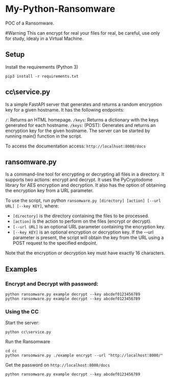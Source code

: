 # My-Python-Ransomware
POC of a Ransomware.

#Warning
This can encrypt for real your files for real, be careful, use only for study, idealy in a Virtual Machine.

## Setup
Install the requirements (Python 3)
```
pip3 install -r requirements.txt
```

## cc\service.py 
Is a simple FastAPI server that generates and returns a random encryption key for a given hostname. 
It has the following endpoints:

`/`: Returns an HTML homepage.
`/keys`: Returns a dictionary with the keys generated for each hostname.
`/keys`: (POST): Generates and returns an encryption key for the given hostname.
The server can be started by running main() function in the script.

To access the documentation access: `http://localhsot:8000/docs`

## ransomware.py
Is a command-line tool for encrypting or decrypting all files in a directory. 
It supports two actions: encrypt and decrypt. 
It uses the PyCryptodome library for AES encryption and decryption. 
It also has the option of obtaining the encryption key from a URL parameter.

To use the script, run python `ransomware.py [directory] [action] [--url URL] [--key KEY]`, where:
- `[directory]` is the directory containing the files to be processed.
- `[action]` is the action to perform on the files (encrypt or decrypt).
- `[--url URL]` is an optional URL parameter containing the encryption key.
- `[--key KEY]` is an optional encryption or decryption key.
If the --url parameter is present, the script will obtain the key from the URL using a POST request to the specified endpoint.

Note that the encryption or decryption key must have exactly 16 characters.

## Examples
### Encrypt and Decrypt with password:
````
python ransomware.py example decrypt --key abcdef0123456789   
python ransomware.py example decrypt --key abcdef0123456789          
````

### Using the CC
Start the server:
```
python cc\service.py
```

Run the Ransomware 
```
cd cc
python ransomware.py ./example encrypt --url "http://localhost:8000/"
```

Get the password on `http://localhost:8000/docs`
```
python ransomware.py example decrypt --key abcdef0123456789   
```
